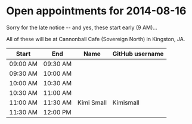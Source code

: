 Open appointments for 2014-08-16
================================

Sorry for the late notice -- and yes, these start early (9 AM)...

All of these will be at Cannonball Cafe (Sovereign North) in Kingston, JA.


| Start    | End      | Name                | GitHub username           |
|----------|----------|---------------------|---------------------------|
| 09:00 AM | 09:30 AM |                     |                           |
| 09:30 AM | 10:00 AM |                     |                           |
| 10:00 AM | 10:30 AM |                     |                           |
| 10:30 AM | 11:00 AM |                     |                           |
| 11:00 AM | 11:30 AM |     Kimi Small               |    Kimismall                     |
| 11:30 AM | 12:00 PM |                     |                           |
